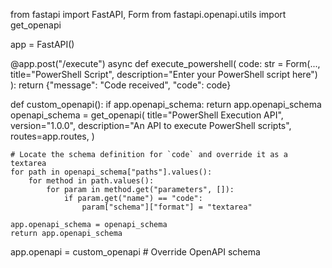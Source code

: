 from fastapi import FastAPI, Form
from fastapi.openapi.utils import get_openapi

app = FastAPI()

@app.post("/execute")
async def execute_powershell(
    code: str = Form(..., title="PowerShell Script", description="Enter your PowerShell script here")
):
    return {"message": "Code received", "code": code}

def custom_openapi():
    if app.openapi_schema:
        return app.openapi_schema
    openapi_schema = get_openapi(
        title="PowerShell Execution API",
        version="1.0.0",
        description="An API to execute PowerShell scripts",
        routes=app.routes,
    )
    
    # Locate the schema definition for `code` and override it as a textarea
    for path in openapi_schema["paths"].values():
        for method in path.values():
            for param in method.get("parameters", []):
                if param.get("name") == "code":
                    param["schema"]["format"] = "textarea"

    app.openapi_schema = openapi_schema
    return app.openapi_schema

app.openapi = custom_openapi  # Override OpenAPI schema
